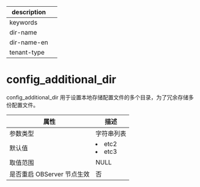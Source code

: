 |description||
|---|---|
|keywords||
|dir-name||
|dir-name-en||
|tenant-type||

# config_additional_dir 


config_additional_dir 用于设置本地存储配置文件的多个目录，为了冗余存储多份配置文件。


|      **属性**      |                                                **描述**                                                 |
|------------------|-------------------------------------------------------------------------------------------------------|
| 参数类型             | 字符串列表              |
| 默认值              | <li> etc2   <li> etc3    |
| 取值范围             | NULL               |
| 是否重启 OBServer 节点生效 | 否                  |



